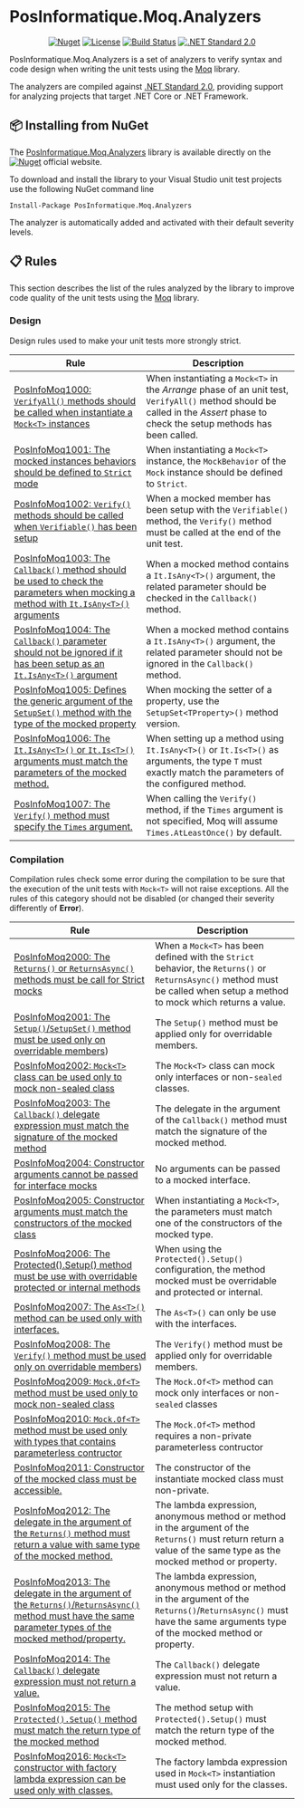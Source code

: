 ﻿# PosInformatique.Moq.Analyzers
<div align="center">

[![Nuget](https://img.shields.io/nuget/v/PosInformatique.Moq.Analyzers)](https://www.nuget.org/packages/PosInformatique.Moq.Analyzers/)
[![License](https://img.shields.io/github/license/Nonanti/MathFlow?style=flat-square)](LICENSE)
[![Build Status](https://img.shields.io/github/actions/workflow/status/PosInformatique/PosInformatique.Moq.Analyzers/github-actions-ci.yaml?style=flat-square)](https://github.com/PosInformatique/PosInformatique.Moq.Analyzers/actions)
[![.NET Standard 2.0](https://img.shields.io/badge/.NET%20Standard-2.0-512BD4?style=flat-square)](https://learn.microsoft.com/en-us/dotnet/standard/net-standard?tabs=net-standard-2-0)

</div>

PosInformatique.Moq.Analyzers is a set of analyzers to verify syntax and code design when writing the unit tests using the [Moq](https://github.com/devlooped/moq) library.

The analyzers are compiled against [.NET Standard 2.0](https://learn.microsoft.com/en-us/dotnet/standard/net-standard?tabs=net-standard-2-0),
providing support for analyzing projects that target .NET Core or .NET Framework.

## 📦 Installing from NuGet
The [PosInformatique.Moq.Analyzers](https://www.nuget.org/packages/PosInformatique.FluentAssertions.Json/)
library is available directly on the
[![Nuget](https://img.shields.io/nuget/v/PosInformatique.Moq.Analyzers)](https://www.nuget.org/packages/PosInformatique.Moq.Analyzers/)
official website.

To download and install the library to your Visual Studio unit test projects use the following NuGet command line 

```
Install-Package PosInformatique.Moq.Analyzers
```

The analyzer is automatically added and activated with their default severity levels.

## 📋 Rules

This section describes the list of the rules analyzed by the library to improve code quality of the unit tests using
the [Moq](https://github.com/devlooped/moq) library.

### Design

Design rules used to make your unit tests more strongly strict.

| Rule | Description |
| - | - |
| [PosInfoMoq1000: `VerifyAll()` methods should be called when instantiate a `Mock<T>` instances](docs/Design/PosInfoMoq1000.md) | When instantiating a `Mock<T>` in the *Arrange* phase of an unit test, `VerifyAll()` method should be called in the *Assert* phase to check the setup methods has been called. |
| [PosInfoMoq1001: The mocked instances behaviors should be defined to `Strict` mode](docs/Design/PosInfoMoq1001.md) | When instantiating a `Mock<T>` instance, the `MockBehavior` of the `Mock` instance should be defined to `Strict`. |
| [PosInfoMoq1002: `Verify()` methods should be called when `Verifiable()` has been setup](docs/Design/PosInfoMoq1002.md) | When a mocked member has been setup with the `Verifiable()` method, the `Verify()` method must be called at the end of the unit test. |
| [PosInfoMoq1003: The `Callback()` method should be used to check the parameters when mocking a method with `It.IsAny<T>()` arguments](docs/Design/PosInfoMoq1003.md) | When a mocked method contains a `It.IsAny<T>()` argument, the related parameter should be checked in the `Callback()` method. |
| [PosInfoMoq1004: The `Callback()` parameter should not be ignored if it has been setup as an `It.IsAny<T>()` argument](docs/Design/PosInfoMoq1004.md) | When a mocked method contains a `It.IsAny<T>()` argument, the related parameter should not be ignored in the `Callback()` method. |
| [PosInfoMoq1005: Defines the generic argument of the `SetupSet()` method with the type of the mocked property](docs/Design/PosInfoMoq1005.md) | When mocking the setter of a property, use the `SetupSet<TProperty>()` method version. |
| [PosInfoMoq1006: The `It.IsAny<T>()` or `It.Is<T>()` arguments must match the parameters of the mocked method.](docs/Design/PosInfoMoq1006.md) | When setting up a method using `It.IsAny<T>()` or `It.Is<T>()` as arguments, the type `T` must exactly match the parameters of the configured method. |
| [PosInfoMoq1007: The `Verify()` method must specify the `Times` argument.](docs/Design/PosInfoMoq1007.md) | When calling the `Verify()` method, if the `Times` argument is not specified, Moq will assume `Times.AtLeastOnce()` by default. |

### Compilation

Compilation rules check some error during the compilation to be sure that the execution of the unit tests with `Mock<T>` will not raise exceptions.
All the rules of this category should not be disabled (or changed their severity differently of **Error**).

| Rule | Description |
| - | - |
| [PosInfoMoq2000: The `Returns()` or `ReturnsAsync()` methods must be call for Strict mocks](docs/Compilation/PosInfoMoq2000.md) | When a `Mock<T>` has been defined with the `Strict` behavior, the `Returns()` or `ReturnsAsync()` method must be called when setup a method to mock which returns a value. |
| [PosInfoMoq2001: The `Setup()`/`SetupSet()` method must be used only on overridable members](docs/Compilation/PosInfoMoq2001.md)) | The `Setup()` method must be applied only for overridable members. |
| [PosInfoMoq2002: `Mock<T>` class can be used only to mock non-sealed class](docs/Compilation/PosInfoMoq2002.md) | The `Mock<T>` class can mock only interfaces or non-`sealed` classes. |
| [PosInfoMoq2003: The `Callback()` delegate expression must match the signature of the mocked method](docs/Compilation/PosInfoMoq2003.md) | The delegate in the argument of the `Callback()` method must match the signature of the mocked method. |
| [PosInfoMoq2004: Constructor arguments cannot be passed for interface mocks](docs/Compilation/PosInfoMoq2004.md) | No arguments can be passed to a mocked interface. |
| [PosInfoMoq2005: Constructor arguments must match the constructors of the mocked class](docs/Compilation/PosInfoMoq2005.md) | When instantiating a `Mock<T>`, the parameters must match one of the constructors of the mocked type.  |
| [PosInfoMoq2006: The Protected().Setup() method must be use with overridable protected or internal methods](docs/Compilation/PosInfoMoq2006.md) | When using the `Protected().Setup()` configuration, the method mocked must be overridable and protected or internal. |
| [PosInfoMoq2007: The `As<T>()` method can be used only with interfaces.](docs/Compilation/PosInfoMoq2007.md) | The `As<T>()` can only be use with the interfaces. |
| [PosInfoMoq2008: The `Verify()` method must be used only on overridable members](docs/Compilation/PosInfoMoq2008.md)) | The `Verify()` method must be applied only for overridable members. |
| [PosInfoMoq2009: `Mock.Of<T>` method must be used only to mock non-sealed class](docs/Compilation/PosInfoMoq2009.md) | The `Mock.Of<T>` method can mock only interfaces or non-`sealed` classes |
| [PosInfoMoq2010: `Mock.Of<T>` method must be used only with types that contains parameterless contructor](docs/Compilation/PosInfoMoq2010.md) | The `Mock.Of<T>` method requires a non-private parameterless contructor |
| [PosInfoMoq2011: Constructor of the mocked class must be accessible.](docs/Compilation/PosInfoMoq2011.md) | The constructor of the instantiate mocked class must non-private. |
| [PosInfoMoq2012: The delegate in the argument of the `Returns()` method must return a value with same type of the mocked method.](docs/Compilation/PosInfoMoq2012.md) | The lambda expression, anonymous method or method in the argument of the `Returns()` must return return a value of the same type as the mocked method or property. |
| [PosInfoMoq2013: The delegate in the argument of the `Returns()`/`ReturnsAsync()` method must have the same parameter types of the mocked method/property.](docs/Compilation/PosInfoMoq2013.md) | The lambda expression, anonymous method or method in the argument of the `Returns()`/`ReturnsAsync()` must have the same arguments type of the mocked method or property. |
| [PosInfoMoq2014: The `Callback()` delegate expression must not return a value.](docs/Compilation/PosInfoMoq2014.md) | The `Callback()` delegate expression must not return a value. |
| [PosInfoMoq2015: The `Protected().Setup()` method must match the return type of the mocked method](docs/Compilation/PosInfoMoq2015.md) | The method setup with `Protected().Setup()` must match the return type of the mocked method. |
| [PosInfoMoq2016: `Mock<T>` constructor with factory lambda expression can be used only with classes.](docs/Compilation/PosInfoMoq2016.md) | The factory lambda expression used in `Mock<T>` instantiation must used only for the classes. |



